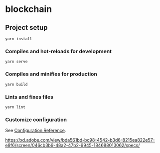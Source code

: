 <!--
 * @Description: 
 * @Version: 2.0
 * @Author: Yaowen Liu
 * @Date: 2022-01-19 15:32:00
 * @LastEditors: Yaowen Liu
 * @LastEditTime: 2022-01-19 18:16:39
-->
# blockchain

## Project setup
```
yarn install
```

### Compiles and hot-reloads for development
```
yarn serve
```

### Compiles and minifies for production
```
yarn build
```

### Lints and fixes files
```
yarn lint
```

### Customize configuration
See [Configuration Reference](https://cli.vuejs.org/config/).


https://xd.adobe.com/view/bda561bd-bc98-4542-b3d6-8215ea822e57-e8f6/screen/046cb3b9-48a2-47b2-9945-184688013062/specs/